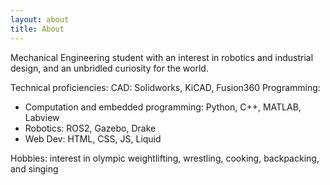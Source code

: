 ```yaml
---
layout: about
title: About 
---
```


Mechanical Engineering student with an interest in robotics and industrial design, and an unbridled curiosity for the world.  

Technical proficiencies: 
CAD: Solidworks, KiCAD, Fusion360
Programming: 
- Computation and embedded programming: Python, C++, MATLAB, Labview
- Robotics: ROS2, Gazebo, Drake
- Web Dev: HTML, CSS, JS, Liquid

Hobbies: interest in olympic weightlifting, wrestling, cooking, backpacking, and singing